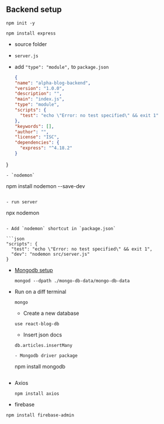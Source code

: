 Backend setup
-

```
npm init -y
```

```
npm install express
```

- source folder

- `server.js`

- add `"type": "module",` to `package.json`

  ```json
  {
  "name": "alpha-blog-backend",
  "version": "1.0.0",
  "description": "",
  "main": "index.js",
  "type": "module",
  "scripts": {
    "test": "echo \"Error: no test specified\" && exit 1"
  },
  "keywords": [],
  "author": "",
  "license": "ISC",
  "dependencies": {
    "express": "^4.18.2"
  }
}
```
- `nodemon`

  ```
  npm install nodemon --save-dev
  ```

  - run server

  ```
  npx nodemon <server location>
  ```

- Add `nodemon` shortcut in `package.json`

  ```json
  "scripts": {
    "test": "echo \"Error: no test specified\" && exit 1",
    "dev": "nodemon src/server.js"
  }
  ```

- [Mongodb setup](https://www.cherryservers.com/blog/how-to-install-and-start-using-mongodb-on-ubuntu-20-04)

  ```
  mongod --dpath ./mongo-db-data/mongo-db-data
  ```
- Run on a diff terminal

  ```
  mongo
  ```

  - Create a new database
  
  ```
  use react-blog-db
  ```

  - Insert json docs

  ```
  db.articles.insertMany

  - Mongodb driver package

  ```
  npm install mongodb
  ```

- Axios

  ```
  npm install axios
  ```

- firebase

```
npm install firebase-admin
```